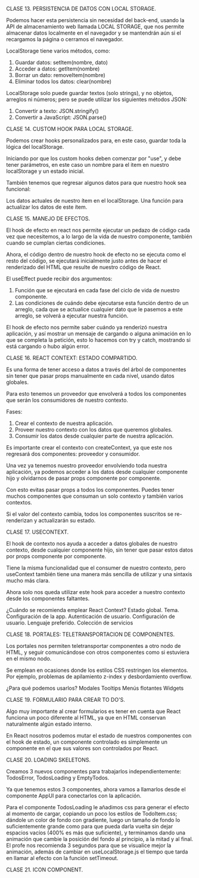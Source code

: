 CLASE 13.
PERSISTENCIA DE DATOS CON LOCAL STORAGE.

Podemos hacer esta persistencia sin necesidad del back-end, usando la API de almacenamiento web llamada LOCAL STORAGE, que nos permite almacenar datos localmente en el navegador y se mantendrán aún si el recargamos la página o cerramos el navegador.

LocalStorage tiene varios métodos, como:

1. Guardar datos: setItem(nombre, dato)
2. Acceder a datos: getItem(nombre)
3. Borrar un dato: removeItem(nombre)
4. Eliminar todos los datos: clear(nombre)

LocalStorage solo puede guardar textos (solo strings), y no objetos, arreglos ni números; pero se puede utilizar los siguientes métodos JSON:

1. Convertir a texto: JSON.stringify()
2. Convertir a JavaScript: JSON.parse()

CLASE 14.
CUSTOM HOOK PARA LOCAL STORAGE.

Podemos crear hooks personalizados para, en este caso, guardar toda la lógica del localStorage.

Iniciando por que los custom hooks deben comenzar por "use", y debe tener parámetros, en este caso un nombre para el item en nuestro localStorage y un estado inicial.

También tenemos que regresar algunos datos para que nuestro hook sea funcional:

Los datos actuales de nuestro ítem en el localStorage.
Una función para actualizar los datos de este ítem.

CLASE 15.
MANEJO DE EFECTOS.

El hook de efecto en react nos permite ejecutar un pedazo de código cada vez que necesitemos, a lo largo de la vida de nuestro componente, también cuando se cumplan ciertas condiciones.

Ahora, el código dentro de nuestro hook de efecto no se ejecuta como el resto del código, se ejecutará inicialmente justo antes de hacer el renderizado del HTML que resulte de nuestro código de React.

El useEffect puede recibir dos argumentos:

1. Función que se ejecutará en cada fase del ciclo de vida de nuestro componente.
2. Las condiciones de cuándo debe ejecutarse esta función dentro de un arreglo, cada que se actualice cualquier dato que le pasemos a este arreglo, se volverá a ejecutar nuestra función.

El hook de efecto nos permite saber cuándo ya renderizó nuestra aplicación, y así mostrar un mensaje de cargando o alguna animación en lo que se completa la petición, esto lo hacemos con try y catch, mostrando si está cargando o hubo algún error.

CLASE 16.
REACT CONTEXT: ESTADO COMPARTIDO.

Es una forma de tener acceso a datos a través del árbol de componentes sin tener que pasar props manualmente en cada nivel, usando datos globales.

Para esto tenemos un proveedor que envolverá a todos los componentes que serán los consumidores de nuestro contexto.

Fases:
1. Crear el contexto de nuestra aplicación.
2. Proveer nuestro contexto con los datos que queremos globales.
3. Consumir los datos desde cualquier parte de nuestra aplicación.

Es importante crear el contexto con createContext, ya que este nos regresará dos componentes: proveedor y consumidor.

Una vez ya tenemos nuestro proveedor envolviendo toda nuestra aplicación, ya podemos acceder a los datos desde cualquier componente hijo y olvidarnos de pasar props componente por componente.

Con esto evitas pasar props a todos los componentes. Puedes tener muchos componentes que consuman un solo contexto y también varios contextos.

Si el valor del contexto cambia, todos los componentes suscritos se re-renderizan y actualizarán su estado.

CLASE 17.
USECONTEXT.

El hook de contexto nos ayuda a acceder a datos globales de nuestro contexto, desde cualquier componente hijo, sin tener que pasar estos datos por props componente por componente.

Tiene la misma funcionalidad que el consumer de nuestro contexto, pero useContext también tiene una manera más sencilla de utilizar y una sintaxis mucho más clara.

Ahora solo nos queda utilizar este hook para acceder a nuestro contexto desde los componentes faltantes.

¿Cuándo se recomienda emplear React Context?
    Estado global.
    Tema.
    Configuración de la app.
    Autenticación de usuario.
    Configuración de usuario.
    Lenguaje preferido.
    Colección de servicios

CLASE 18.
PORTALES: TELETRANSPORTACION DE COMPONENTES.

Los portales nos permiten teletransportar componentes a otro nodo de HTML, y seguir comunicándose con otros componentes como si estuviera en el mismo nodo.

Se emplean en ocasiones donde los estilos CSS restringen los elementos. Por ejemplo, problemas de apilamiento z-index y desbordamiento overflow.

¿Para qué podemos usarlos?
    Modales
    Tooltips
    Menús flotantes
    Widgets

CLASE 19.
FORMULARIO PARA CREAR TO DO'S.

Algo muy importante al crear formularios es tener en cuenta que React funciona un poco diferente al HTML, ya que en HTML conservan naturalmente algún estado interno.

En React nosotros podemos mutar el estado de nuestros componentes con el hook de estado, un componente controlado es simplemente un componente en el que sus valores son controlados por React.

CLASE 20.
LOADING SKELETONS.

Creamos 3 nuevos componentes para trabajarlos independientemente: TodosError, TodosLoading y EmptyTodos.

Ya que tenemos estos 3 componentes, ahora vamos a llamarlos desde el componente AppUI para conectarlos con la aplicación.

Para el componente TodosLoading le añadimos css para generar el efecto al momento de cargar, copiando un poco los estilos de TodoItem.css; dándole un color de fondo con gradiente, luego un tamaño de fondo lo suficientemente grande como para que pueda darla vuelta sin dejar espacios vacíos (400% es más que suficiente), y terminamos dando una animación que cambie la posición del fondo al principio, a la mitad y al final. El profe nos recomienda 3 segundos para que se visualice mejor la animación, además de cambiar en useLocalStorage.js el tiempo que tarda en llamar al efecto con la función setTimeout.

CLASE 21.
ICON COMPONENT.





<!-- 
Esta es mi solución para el reto para cerrar el modal

en el css solo use un z-index: 999; para que el boton esté sobre cualquier otro elemento

En JS hice los siguiente

import React, { useContext } from 'react';
import { TodoContext } from '../../Context/TodoContext';
import './CreateTodoButton.css';

export const CreateTodoButton = () => {
  const { openModal, setOpenModal } = useContext(TodoContext);

  const handleClick = () => {
    setOpenModal(!openModal);
  };

  return (
    <>
      <button
        className="CreateTodoButton"
        type="submit"
        onClick={() => handleClick()}
      >
        {openModal ? 'x' : '+'}
      </button>
    </>
  );
};
 -->